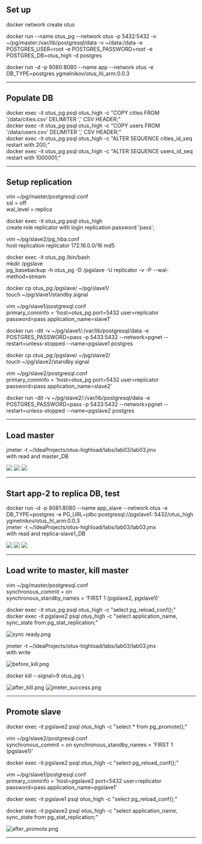## Set up

docker network create otus

docker run --name otus_pg --network otus -p 5432:5432 -v ~/pg/master:/var/lib/postgresql/data -v ~/data:/data -e
POSTGRES_USER=root -e POSTGRES_PASSWORD=root -e POSTGRES_DB=otus_high -d postgres

docker run -d -p 8080:8080 --name app --network otus -e DB_TYPE=postgres ygmelnikov/otus_hl_arm:0.0.3

---

## Populate DB

docker exec -it otus_pg psql otus_high -c "COPY cities FROM '/data/cities.csv' DELIMITER ',' CSV HEADER;" \
docker exec -it otus_pg psql otus_high -c "COPY users FROM '/data/users.csv' DELIMITER ',' CSV HEADER;" \
docker exec -it otus_pg psql otus_high -c "ALTER SEQUENCE cities_id_seq restart with 200;" \
docker exec -it otus_pg psql otus_high -c "ALTER SEQUENCE users_id_seq restart with 1000001;"

---

## Setup replication

vim ~/pg/master/postgresql.conf \
ssl = off \
wal_level = replica

docker exec -it otus_pg psql otus_high \
create role replicator with login replication password 'pass';

vim ~/pg/slave2/pg_hba.conf \
host replication replicator 172.16.0.0/16 md5

docker exec -it otus_pg /bin/bash \
mkdir /pgslave \
pg_basebackup -h otus_pg -D /pgslave -U replicator -v -P --wal-method=stream

docker cp otus_pg:/pgslave/ ~/pg/slave1/ \
touch ~/pg/slave1/standby.signal

vim ~/pg/slave1/postgresql.conf \
primary_conninfo = 'host=otus_pg port=5432 user=replicator password=pass application_name=slave1'

docker run -dit -v ~/pg/slave1/:/var/lib/postgresql/data -e POSTGRES_PASSWORD=pass -p 5433:5432 --network=pgnet
--restart=unless-stopped --name=pgslave1 postgres

docker cp otus_pg:/pgslave/ ~/pg/slave2/ \
touch ~/pg/slave2/standby.signal

vim ~/pg/slave2/postgresql.conf \
primary_conninfo = 'host=otus_pg port=5432 user=replicator password=pass application_name=slave2'

docker run -dit -v ~/pg/slave2/:/var/lib/postgresql/data -e POSTGRES_PASSWORD=pass -p 5433:5432 --network=pgnet
--restart=unless-stopped --name=pgslave2 postgres

---

## Load master

jmeter -t ~/IdeaProjects/otus-highload/labs/lab03/lab03.jmx \
with read and master_DB

![](images/before_master_throughput.png)
![](images/before_master_latencies.png)
![](images/before_master_docker.png)

---

## Start app-2 to replica DB, test

docker run -d -p 8081:8080 --name app_slave --network otus -e DB_TYPE=postgres -e PG_URL=jdbc:postgresql://pgslave1:
5432/otus_high ygmelnikov/otus_hl_arm:0.0.3 \
jmeter -t ~/IdeaProjects/otus-highload/labs/lab03/lab03.jmx \
with read and replica-slave1_DB

![](images/read_from_slave_throughput.png)
![](images/read_from_slave_latencies.png)
![](images/read_from_slave.png)

---

## Load write to master, kill master

vim ~/pg/master/postgresql.conf \
synchronous_commit = on \
synchronous_standby_names = 'FIRST 1 (pgslave2, pgslave1)'

docker exec -it otus_pg psql otus_high -c "select pg_reload_conf();" \
docker exec -it pgslave2 psql otus_high -c "select application_name, sync_state from pg_stat_replication;"

![sync ready.png](images/sync_ready.png)

jmeter -t ~/IdeaProjects/otus-highload/labs/lab03/lab03.jmx \
with write

![before_kill.png](images/before_kill.png)

docker kill --signal=9 otus_pg \

![after_kill.png](images/after_kill.png)
![jmeter_success.png](images/jmeter_success.png)

---

## Promote slave
docker exec -it pgslave2 psql otus_high -c "select * from pg_promote();"

vim ~/pg/slave2/postgresql.conf \
synchronous_commit = on
synchronous_standby_names = 'FIRST 1 (pgslave1)'

docker exec -it pgslave2 psql otus_high -c "select pg_reload_conf();"

vim ~/pg/slave1/postgresql.conf \
primary_conninfo = 'host=pgslave2 port=5432 user=replicator password=pass application_name=pgslave1'

docker exec -it pgslave1 psql otus_high -c "select pg_reload_conf();"

docker exec -it pgslave2 psql otus_high -c "select application_name, sync_state from pg_stat_replication;"

![after_promote.png](images%2Fafter_promote.png)

---
